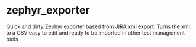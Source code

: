 # zephyr_exporter
Quick and dirty Zephyr exporter based from JIRA xml export. Turns the xml to a CSV easy to edit and ready to be imported in other test management tools
